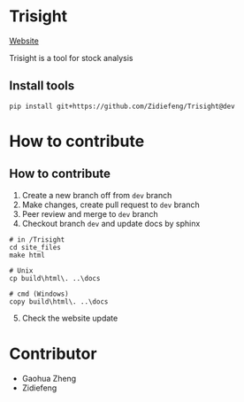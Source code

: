 # Trisight

[Website](https://zidiefeng.github.io/Trisight/)

Trisight is a tool for stock analysis


## Install tools

```
pip install git+https://github.com/Zidiefeng/Trisight@dev
```

# How to contribute

## How to contribute

1. Create a new branch off from `dev` branch
2. Make changes, create pull request to `dev` branch
3. Peer review and merge to `dev` branch
4. Checkout branch `dev` and update docs by sphinx

```
# in /Trisight
cd site_files
make html

# Unix
cp build\html\. ..\docs

# cmd (Windows)
copy build\html\. ..\docs
```

5. Check the website update

# Contributor

- Gaohua Zheng
- Zidiefeng
